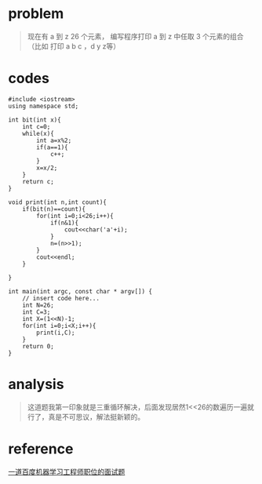 # problem
> 现在有 a 到 z 26 个元素， 编写程序打印 a 到 z 中任取 3 个元素的组合（比如 打印 a b c ，d y z等）

# codes
```
#include <iostream>
using namespace std;

int bit(int x){
    int c=0;
    while(x){
        int a=x%2;
        if(a==1){
            c++;
        }
        x=x/2;
    }
    return c;
}

void print(int n,int count){
    if(bit(n)==count){
        for(int i=0;i<26;i++){
            if(n&1){
                cout<<char('a'+i);
            }
            n=(n>>1);
        }
        cout<<endl;
    }
    
}

int main(int argc, const char * argv[]) {
    // insert code here...
    int N=26;
    int C=3;
    int X=(1<<N)-1;
    for(int i=0;i<X;i++){
        print(i,C);
    }
    return 0;
}

```

# analysis
>这道题我第一印象就是三重循环解决，后面发现居然1<<26的数遍历一遍就行了，真是不可思议，解法挺新颖的。

# reference
[一道百度机器学习工程师职位的面试题][1]

[1]:https://blog.csdn.net/lvonve/article/details/53320680